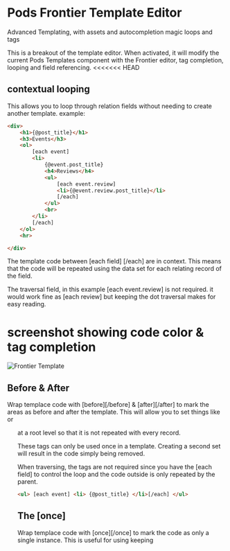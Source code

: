 Pods Frontier Template Editor
==================

Advanced Templating, with assets and autocompletion magic loops and tags

This is a breakout of the template editor. When activated, it will modify the current Pods Templates component with the Frontier editor, tag completion, looping and field referencing.
<<<<<<< HEAD

## contextual looping

This allows you to loop through relation fields without needing to create another template. example:

```html
<div>
	<h1>{@post_title}</h1>
	<h3>Events</h3>
	<ol>
		[each event]
		<li>
			{@event.post_title}
			<h4>Reviews</h4>
			<ul>
				[each event.review]
				<li>{@event.review.post_title}</li>
				[/each]
			</ul>
			<br>
		</li>
		[/each]
	</ol>
	<hr>

</div>
````

The template code between [each field] [/each] are in context. This means that the code will be repeated using the data set for each relating record of the field.

The traversal field, in this example [each event.review] is not required. it would work fine as [each review] but keeping the dot traversal makes for easy reading.

# screenshot showing code color & tag completion
![Frontier Template](http://cl.ly/image/0Y1Y3l1v0H2S/Screen%20Shot%202014-01-18%20at%208.38.50%20PM.png)

## Before & After

Wrap templace code with [before][/before] & [after][/after] to mark the areas as before and after the template. This will allow you to set things like <table> or <ul> at a root level so that it is not repeated with every record.

These tags can only be used once in a template. Creating a second set will result in the code simply being removed.

When traversing, the tags are not required since you have the [each field] to control the loop and the code outside is only repeated by the parent.
```html
<ul> [each event] <li> {@post_title} </li>[/each] </ul>
```

## The [once]

Wrap templace code with [once][/once] to mark the code as only a single instance. This is useful for using keeping <script> or any code from repeating.
Unlike the [before] and [after], this can be used anywhere and have multiple instances. Code is checked to be unique:
```html

<h3>Something here</h3>
[once]<button>Send</button>[/once]
<h3>Another something</h3>
[once]<button>Send</button>[/once]

```
In this example, only a single button will be rendered as the content is not unique, however adding an ID, class or simply the button text, will correct it.
```html

<h3>Something here</h3>
[once]<button id="first">Send</button>[/once]
<h3>Another something</h3>
[once]<button id="second">Send</button>[/once]

```


=======

## contextual looping

This allows you to loop through relation fields without needing to create another template. example:

```html
<div>
	<h1>{@post_title}</h1>
	<h3>Events</h3>
	<ol>
		[each event]
		<li>
			{@event.post_title}
			<h4>Reviews</h4>
			<ul>
				[each event.review]
				<li>{@event.review.post_title}</li>
				[/each]
			</ul>
			<br>
		</li>
		[/each]
	</ol>
	<hr>

</div>
````

The template code between [each field] [/each] are in context. This means that the code will be repeated using the data set for each relating record of the field.

The traversal field, in this example [each event.review] is not required. it would work fine as [each review] but keeping the dot traversal makes for easy reading.

# screenshot showing code color & tag completion
![Frontier Template](http://cl.ly/image/0Y1Y3l1v0H2S/Screen%20Shot%202014-01-18%20at%208.38.50%20PM.png)
>>>>>>> 15a5431bb2e4a3184b621715e0d421576712f7ec


